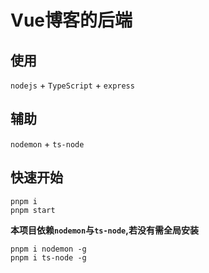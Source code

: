# Vue博客的后端

## 使用
`nodejs` + `TypeScript` + `express`

## 辅助
`nodemon` + `ts-node`

## 快速开始
```shell
pnpm i
pnpm start
```
**本项目依赖`nodemon`与`ts-node`,若没有需全局安装**
```shell
pnpm i nodemon -g
pnpm i ts-node -g
```